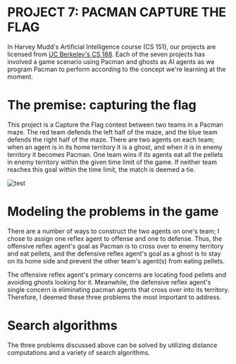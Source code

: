 # PROJECT 7: PACMAN CAPTURE THE FLAG

In Harvey Mudd's Artificial Intelligence course (CS 151), our projects are licensed from [UC Berkeley's CS 188](http://ai.berkeley.edu). Each of the seven projects has involved a game scenario using Pacman and ghosts as AI agents as we program Pacman to perform according to the concept we're learning at the moment.

# The premise: capturing the flag
This project is a Capture the Flag contest between two teams in a Pacman maze. The red team defends the left half of the maze, and the blue team defends the right half of the maze. There are two agents on each team; when an agent is in its home territory it is a ghost, and when it is in enemy territory it becomes Pacman. One team wins if its agents eat all the pellets in enemy territory within the given time limit of the game. If neither team reaches this goal within the time limit, the match is deemed a tie.

![test](https://s3-us-west-2.amazonaws.com/cs188websitecontent/projects/sp15/contest2/capture_the_flag2.png)

# Modeling the problems in the game
There are a number of ways to construct the two agents on one's team; I chose to assign one reflex agent to offense and one to defense. Thus, the offensive reflex agent's goal as Pacman is to cross over to enemy territory and eat pellets, and the defensive reflex agent's goal as a ghost is to stay on its home side and prevent the other team's agent(s) from eating pellets.

The offensive reflex agent's primary concerns are locating food pellets and avoiding ghosts looking for it. Meanwhile, the defensive reflex agent's single concern is eliminating pacman agents that cross over into its territory. Therefore, I deemed these three problems the most important to address.

# Search algorithms
The three problems discussed above can be solved by utilizing distance computations and a variety of search algorithms. 
